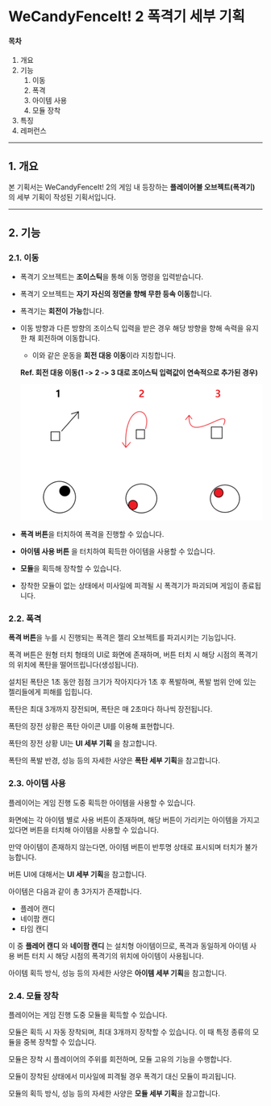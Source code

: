 # WeCandyFenceIt! 2 폭격기 세부 기획

#### 목차

1.  개요
2.  기능
    1.  이동
    2.  폭격
    3.  아이템 사용
    4.  모듈 장착
3.  특징
4.  레퍼런스

-----

## 1. 개요

본 기획서는 WeCandyFenceIt! 2의 게임 내 등장하는 **플레이어블 오브젝트(폭격기)** 의 세부 기획이 작성된 기획서입니다.

----

## 2. 기능

### 2.1. 이동

*   폭격기 오브젝트는 **조이스틱**을 통해 이동 명령을 입력받습니다.

*   폭격기 오브젝트는 **자기 자신의 정면을 향해 무한 등속 이동**합니다.

*   폭격기는 **회전이 가능**합니다.

*   이동 방향과 다른 방향의 조이스틱 입력을 받은 경우 해당 방향을 향해 속력을 유지한 채 회전하며 이동합니다.

    *   이와 같은 운동을 **회전 대응 이동**이라 지칭합니다.

    **Ref. 회전 대응 이동(1 -> 2 -> 3 대로 조이스틱 입력값이 연속적으로 추가된 경우)** 

    ![](../image/Bomber_Move_01.png)

*   **폭격 버튼**을 터치하여 폭격을 진행할 수 있습니다.

*   **아이템 사용 버튼** 을 터치하여 획득한 아이템을 사용할 수 있습니다.

*   **모듈**을 획득해 장착할 수 있습니다.

*   장착한 모듈이 없는 상태에서 미사일에 피격될 시 폭격기가 파괴되며 게임이 종료됩니다.

### 2.2. 폭격

**폭격 버튼**을 누를 시 진행되는 폭격은 젤리 오브젝트를 파괴시키는 기능입니다.

폭격 버튼은 원형 터치 형태의 UI로 화면에 존재하며, 버튼 터치 시 해당 시점의 폭격기의 위치에 폭탄을 떨어뜨립니다(생성됩니다).

설치된 폭탄은 1초 동안 점점 크기가 작아지다가 1초 후 폭발하며, 폭발 범위 안에 있는 젤리들에게 피해를 입힙니다.

폭탄은 최대 3개까지 장전되며, 폭탄은 매 2초마다 하나씩 장전됩니다.

폭탄의 장전 상황은 폭탄 아이콘 UI를 이용해 표현합니다.

폭탄의 장전 상황 UI는 **UI 세부 기획** 을 참고합니다.

폭탄의 폭발 반경, 성능 등의 자세한 사양은 **폭탄 세부 기획**을 참고합니다.

### 2.3. 아이템 사용

플레이어는 게임 진행 도중 획득한 아이템을 사용할 수 있습니다.

화면에는 각 아이템 별로 사용 버튼이 존재하며, 해당 버튼이 가리키는 아이템을 가지고 있다면 버튼을 터치해 아이템을 사용할 수 있습니다.

만약 아이템이 존재하지 않는다면, 아이템 버튼이 반투명 상태로 표시되며 터치가 불가능합니다.

버튼 UI에 대해서는 **UI 세부 기획**을 참고합니다.

아이템은 다음과 같이 총 3가지가 존재합니다.

*   플레어 캔디
*   네이팜 캔디
*   타임 캔디

이 중 **플레어 캔디** 와 **네이팜 캔디** 는 설치형 아이템이므로, 폭격과 동일하게 아이템 사용 버튼 터치 시 해당 시점의 폭격기의 위치에 아이템이 사용됩니다.

아이템 획득 방식, 성능 등의 자세한  사양은 **아이템 세부 기획**을 참고합니다.

### 2.4. 모듈 장착

플레이어는 게임 진행 도중 모듈을 획득할 수 있습니다.

모듈은 획득 시 자동 장착되며, 최대 3개까지 장착할 수 있습니다. 이 때 특정 종류의 모듈을 중복 장착할 수 있습니다.

모듈은 장착 시 플레이어의 주위를 회전하며, 모듈 고유의 기능을 수행합니다.

모듈이 장착된 상태에서 미사일에 피격될 경우 폭격기 대신 모듈이 파괴됩니다.

모듈의 획득 방식, 성능 등의 자세한 사양은 **모듈 세부 기획**을 참고합니다.